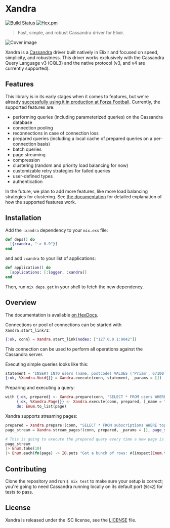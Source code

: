 # Xandra

[![Build Status](https://travis-ci.org/lexhide/xandra.svg?branch=master)](https://travis-ci.org/lexhide/xandra)
[![Hex.pm](https://img.shields.io/hexpm/v/xandra.svg)](https://hex.pm/packages/xandra)

> Fast, simple, and robust Cassandra driver for Elixir.

![Cover image](http://i.imgur.com/qtbgj00.jpg)

Xandra is a [Cassandra][cassandra] driver built natively in Elixir and focused on speed, simplicity, and robustness.
This driver works exclusively with the Cassandra Query Language v3 (CQL3) and the native protocol (v3, and v4 are currently supported).

## Features

This library is in its early stages when it comes to features, but we're already [successfully using it in production at Forza Football][production-use]. Currently, the supported features are:

  * performing queries (including parameterized queries) on the Cassandra database
  * connection pooling
  * reconnections in case of connection loss
  * prepared queries (including a local cache of prepared queries on a per-connection basis)
  * batch queries
  * page streaming
  * compression
  * clustering (random and priority load balancing for now)
  * customizable retry strategies for failed queries
  * user-defined types
  * authentication

In the future, we plan to add more features, like more load balancing strategies for clustering. See [the documentation][documentation] for detailed explanation of how the supported features work.

## Installation

Add the `:xandra` dependency to your `mix.exs` file:

```elixir
def deps() do
  [{:xandra, "~> 0.9"}]
end
```

and add `:xandra` to your list of applications:

```elixir
def application() do
  [applications: [:logger, :xandra]]
end
```

Then, run `mix deps.get` in your shell to fetch the new dependency.

## Overview

The documentation is available [on HexDocs][documentation].

Connections or pool of connections can be started with `Xandra.start_link/1`:

```elixir
{:ok, conn} = Xandra.start_link(nodes: ["127.0.0.1:9042"])
```

This connection can be used to perform all operations against the Cassandra server.

Executing simple queries looks like this:

```elixir
statement = "INSERT INTO users (name, postcode) VALUES ('Priam', 67100)"
{:ok, %Xandra.Void{}} = Xandra.execute(conn, statement, _params = [])
```

Preparing and executing a query:

```elixir
with {:ok, prepared} <- Xandra.prepare(conn, "SELECT * FROM users WHERE name = ?"),
     {:ok, %Xandra.Page{}} <- Xandra.execute(conn, prepared, [_name = "Priam"]),
     do: Enum.to_list(page)
```

Xandra supports streaming pages:

```elixir
prepared = Xandra.prepare!(conn, "SELECT * FROM subscriptions WHERE topic = :topic")
page_stream = Xandra.stream_pages!(conn, prepared, _params = [], page_size: 1_000)

# This is going to execute the prepared query every time a new page is needed:
page_stream
|> Enum.take(10)
|> Enum.each(fn(page) -> IO.puts "Got a bunch of rows: #{inspect(Enum.to_list(page))}" end)
```

## Contributing

Clone the repository and run `$ mix test` to make sure your setup is correct; you're going to need Cassandra running locally on its default port (`9042`) for tests to pass.

## License

Xandra is released under the ISC license, see the [LICENSE](LICENSE) file.

[documentation]: https://hexdocs.pm/xandra
[cassandra]: http://cassandra.apache.org
[production-use]: http://tech.forzafootball.com/blog/the-pursuit-of-instant-pushes
